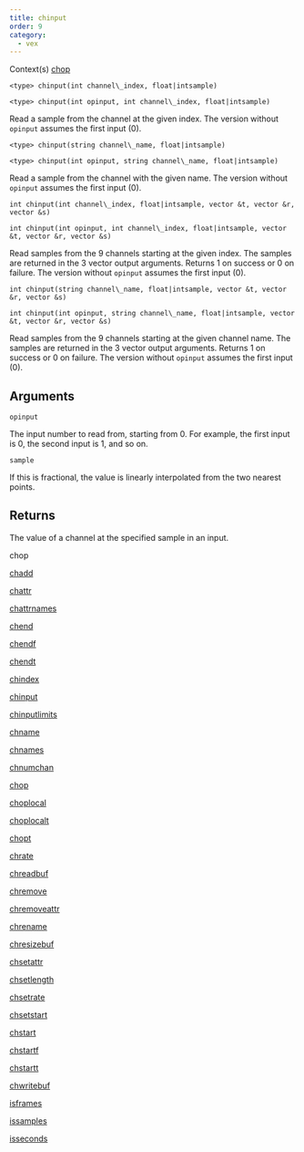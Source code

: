 ```yaml
---
title: chinput
order: 9
category:
  - vex
---
```




Context(s)
[chop](../contexts/chop.html)

`<type> chinput(int channel\_index, float|intsample)`

`<type> chinput(int opinput, int channel\_index, float|intsample)`

Read a sample from the channel at the given index.
The version without `opinput` assumes the first input (0).

`<type> chinput(string channel\_name, float|intsample)`

`<type> chinput(int opinput, string channel\_name, float|intsample)`

Read a sample from the channel with the given name.
The version without `opinput` assumes the first input (0).

`int chinput(int channel\_index, float|intsample, vector &t, vector &r, vector &s)`

`int chinput(int opinput, int channel\_index, float|intsample, vector &t, vector &r, vector &s)`

Read samples from the 9 channels starting at the given index.
The samples are returned in the 3 vector output arguments.
Returns 1 on success or 0 on failure.
The version without `opinput` assumes the first input (0).

`int chinput(string channel\_name, float|intsample, vector &t, vector &r, vector &s)`

`int chinput(int opinput, string channel\_name, float|intsample, vector &t, vector &r, vector &s)`

Read samples from the 9 channels starting at the given channel name.
The samples are returned in the 3 vector output arguments.
Returns 1 on success or 0 on failure.
The version without `opinput` assumes the first input (0).

## Arguments

`opinput`

The input number to read from, starting from 0. For example, the first input is 0, the second input is 1, and so on.

`sample`

If this is fractional, the value is linearly interpolated from the
two nearest points.

## Returns

The value of a channel at the specified sample in an input.


chop

[chadd](chadd.html)

[chattr](chattr.html)

[chattrnames](chattrnames.html)

[chend](chend.html)

[chendf](chendf.html)

[chendt](chendt.html)

[chindex](chindex.html)

[chinput](chinput.html)

[chinputlimits](chinputlimits.html)

[chname](chname.html)

[chnames](chnames.html)

[chnumchan](chnumchan.html)

[chop](chop.html)

[choplocal](choplocal.html)

[choplocalt](choplocalt.html)

[chopt](chopt.html)

[chrate](chrate.html)

[chreadbuf](chreadbuf.html)

[chremove](chremove.html)

[chremoveattr](chremoveattr.html)

[chrename](chrename.html)

[chresizebuf](chresizebuf.html)

[chsetattr](chsetattr.html)

[chsetlength](chsetlength.html)

[chsetrate](chsetrate.html)

[chsetstart](chsetstart.html)

[chstart](chstart.html)

[chstartf](chstartf.html)

[chstartt](chstartt.html)

[chwritebuf](chwritebuf.html)

[isframes](isframes.html)

[issamples](issamples.html)

[isseconds](isseconds.html)
